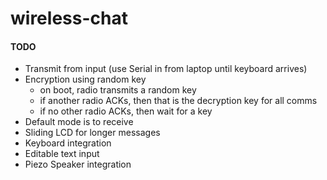 # wireless-chat


#### TODO
- Transmit from input (use Serial in from laptop until keyboard arrives)
- Encryption using random key
    - on boot, radio transmits a random key
    - if another radio ACKs, then that is the decryption key for all comms
    - if no other radio ACKs, then wait for a key
- Default mode is to receive
- Sliding LCD for longer messages
- Keyboard integration
- Editable text input
- Piezo Speaker integration
